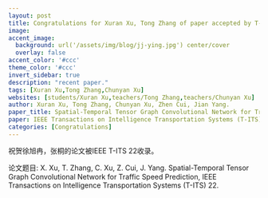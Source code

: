 ```yaml
---
layout: post
title: Congratulations for Xuran Xu, Tong Zhang of paper accepted by T-ITS 22!
image:
accent_image:
  background: url('/assets/img/blog/jj-ying.jpg') center/cover
  overlay: false
accent_color: '#ccc'
theme_color: '#ccc'
invert_sidebar: true
description: "recent paper."
tags: [Xuran Xu,Tong Zhang,Chunyan Xu]
websites: [students/Xuran Xu,teachers/Tong Zhang,teachers/Chunyan Xu]
author: Xuran Xu, Tong Zhang, Chunyan Xu, Zhen Cui, Jian Yang.
paper_title: Spatial-Temporal Tensor Graph Convolutional Network for Traffic Speed Prediction.
paper: IEEE Transactions on Intelligence Transportation Systems (T-ITS) 22.
categories: [Congratulations]
---
```


祝贺徐旭冉，张桐的论文被IEEE T-ITS 22收录。

论文题目: X. Xu, T. Zhang, C. Xu, Z. Cui, J. Yang. Spatial-Temporal Tensor Graph Convolutional Network for Traffic Speed Prediction, IEEE Transactions on Intelligence Transportation Systems (T-ITS) 22.
